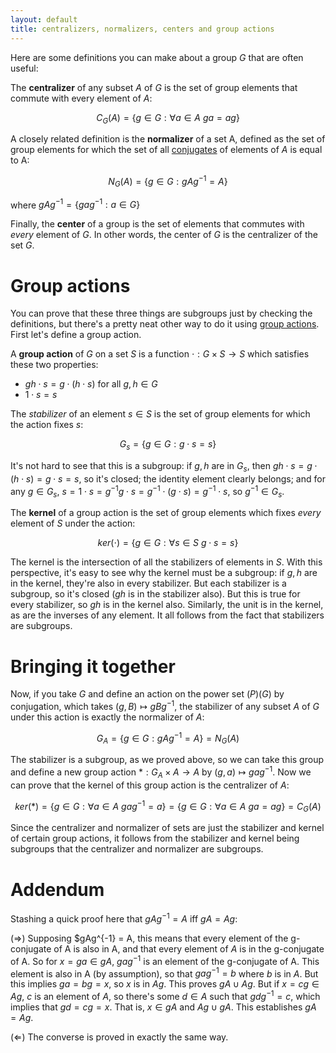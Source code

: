 ```yaml
---
layout: default
title: centralizers, normalizers, centers and group actions
---
```


Here are some definitions you can make about a group $G$ that are often useful:

The **centralizer** of any subset $A$ of $G$ is the set of group elements that commute with every element of $A$:

$$C_G(A) = \{ g \in G : \forall a \in A \ ga = ag \}$$

A closely related definition is the **normalizer** of a set A, defined as the set of group elements for which the set of all [conjugates][conjugate_wiki] of elements of $A$ is equal to A:

$$N_G(A) = \{ g \in G : gAg^{-1} = A \}$$

where $gAg^{-1} = \{ gag^{-1} : a \in G \}$

Finally, the **center** of a group is the set of elements that commutes with *every* element of $G$. In other words, the center of $G$ is the centralizer of the set $G$.

# Group actions

You can prove that these three things are subgroups just by checking the definitions, but there's a pretty neat other way to do it using [group actions][group_action_wiki]. First let's define a group action.

A **group action** of $G$ on a set $S$ is a function $\cdot: G \times S \to S$ which satisfies these two properties:

 - $gh \cdot s = g \cdot (h \cdot s)$ for all $g, h \in G$
 - $1 \cdot s = s$

The *stabilizer* of an element $s \in S$ is the set of group elements for which the action fixes $s$:

$$G_s = \{ g \in G : g \cdot s = s \}$$

It's not hard to see that this is a subgroup: if $g, h$ are in $G_s$, then $gh \cdot s = g \cdot (h \cdot s) = g \cdot s = s$, so it's closed; the identity element clearly belongs; and for any $g \in G_s$, $s = 1 \cdot s = g^{-1} g \cdot s = g^{-1} \cdot (g \cdot s) = g^{-1} \cdot s$, so $g^{-1} \in G_s$.

The **kernel** of a group action is the set of group elements which fixes *every* element of $S$ under the action:

$$ker(\cdot) = \{g \in G : \forall s \in S \ g \cdot s = s \}$$

The kernel is the intersection of all the stabilizers of elements in $S$. With this perspective, it's easy to see why the kernel must be a subgroup: if $g, h$ are in the kernel, they're also in every stabilizer. But each stabilizer is a subgroup, so it's closed ($gh$ is in the stabilizer also). But this is true for every stabilizer, so $gh$ is in the kernel also. Similarly, the unit is in the kernel, as are the inverses of any element. It all follows from the fact that stabilizers are subgroups.

# Bringing it together

Now, if you take $G$ and define an action on the power set $\mathcal(P)(G)$ by conjugation, which takes $(g, B) \mapsto gBg^{-1}$, the stabilizer of any subset $A$ of $G$ under this action is exactly the normalizer of $A$:

$$G_A = \{ g \in G : gAg^{-1} = A \} = N_G(A)$$

The stabilizer is a subgroup, as we proved above, so we can take this group and define a new group action $\ast: G_A \times A \to A$ by $(g,a) \mapsto gag^{-1}$. Now we can prove that the kernel of this group action is the centralizer of $A$:

$$ker(\ast) = \{g \in G : \forall a \in A \ gag^{-1} = a \} = \{ g \in G : \forall a \in A \ ga = ag \} = C_G(A)$$

Since the centralizer and normalizer of sets are just the stabilizer and kernel of certain group actions, it follows from the stabilizer and kernel being subgroups that the centralizer and normalizer are subgroups.

# Addendum
Stashing a quick proof here that $gAg^{-1} = A$ iff $gA = Ag$:

$( \Rightarrow )$ Supposing $gAg^{-1} = A, this means that every element of the g-conjugate of A is also in A, and that every element of $A$ is in the g-conjugate of A. So for $x = ga \in gA$, $gag^{-1}$ is an element of the g-conjugate of A. This element is also in A (by assumption), so that $gag^{-1} = b$ where $b$ is in $A$. But this implies $ga = bg = x$, so $x$ is in $Ag$. This proves $gA \cup Ag$. But if $x = cg \in Ag$, $c$ is an element of $A$, so there's some $d \in A$ such that $gdg^{-1} = c$, which implies that $gd = cg = x$. That is, $x \in gA$ and $Ag \cup gA$. This establishes $gA = Ag$.


$( \Leftarrow )$ The converse is proved in exactly the same way.

[conjugate_wiki]: http://en.wikipedia.org/wiki/Conjugation_(group_theory)
[group_action_wiki]: http://en.wikipedia.org/wiki/Group_action
